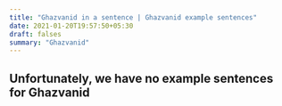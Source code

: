```yaml
---
title: "Ghazvanid in a sentence | Ghazvanid example sentences"
date: 2021-01-20T19:57:50+05:30
draft: falses
summary: "Ghazvanid"
---
```

## Unfortunately, we have no example sentences for Ghazvanid                 
